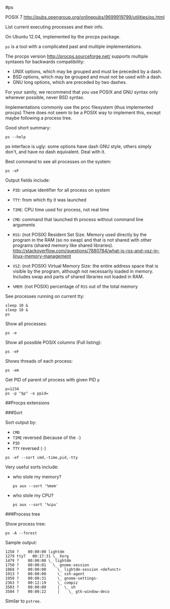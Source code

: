#ps

POSIX 7 <http://pubs.opengroup.org/onlinepubs/9699919799/utilities/ps.html>

List current executing processes and their info.

On Ubuntu 12.04, implemented by the procps package.

`ps` is a tool with a complicated past and multiple implementations.

The procps version <http://procps.sourceforge.net/> supports
multiple syntaxes for backwards compatibility:

- UNIX options, which may be grouped and must be preceded by a dash.
- BSD options, which may be grouped and must not be used with a dash.
- GNU long options, which are preceded by two dashes.

For your sanity, we recommend that you use POSIX and GNU syntax
only wherever possible, never BSD syntax.

Implementations commonly use the proc filesystem (thus implemented procps)
There does not seem to be a POSIX way to implement this,
except maybe following a process tree.

Good short summary:

    ps --help

ps interface is ugly: some options have dash GNU style,
others simply don't, and have no dash equivalent.
Deal with it.

Best command to see all processes on the system:

    ps -eF

Output fields include:

-   `PID`: unique identifier for all process on system

-   `TTY`: from which tty it was launched

-   `TIME`: CPU time used for process, not real time

-   `CMD`: command that launched th process without command line arguments

-   `RSS`: (not POSIX) Resident Set Size. Memory used directly by the program in the RAM (so no swap)
    and that is not shared with other programs (shared memory like shared libraries).
    <http://stackoverflow.com/questions/7880784/what-is-rss-and-vsz-in-linux-memory-management>

-   `VSZ`: (not POSIX) Virtual Memory Size: the entire address space that is visible by the program,
    although not necessarily loaded in memory. Includes swap and parts of shared libraries
    not loaded in RAM.

-   `%MEM`: (not POSIX) percentage of `RSS` out of the total memory

See processes running on current tty:

    sleep 10 &
    sleep 10 &
    ps

Show all processes:

    ps -e

Show all possible POSIX columns (Full listing):

    ps -eF

Shows threads of each process:

    ps -em

Get PID of parent of process with given PID `p`

    p=1234
    ps -p "$p" -o ppid=

##Procps extensions

###Sort

Sort output by:

- `CMD`
- `TIME` reversed (because of the `-`)
- `PID`
- `TTY` reversed (`-`)

<!-- -->

    ps -ef --sort cmd,-time,pid,-tty

Very useful sorts include:

-   who stole my memory?

        ps aux --sort '%mem'

-   who stole my CPU?

        ps aux --sort '%cpu'

###Process tree

Show process tree:

    ps -A --forest

Sample output:

    1258 ?    00:00:00 lightdm
    1279 tty7   00:17:31 \_ Xorg
    1479 ?    00:00:00 \_ lightdm
    1750 ?    00:00:01   \_ gnome-session
    1868 ?    00:00:00     \_ lightdm-session <defunct>
    1913 ?    00:00:00     \_ ssh-agent
    1950 ?    00:00:31     \_ gnome-settings-
    2363 ?    00:12:19     \_ compiz
    3503 ?    00:00:00     |  \_ sh
    3504 ?    00:00:22     |    \_ gtk-window-deco

Similar to `pstree`.

